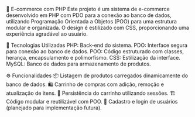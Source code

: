 🛒 E-commerce com PHP
Este projeto é um sistema de e-commerce desenvolvido em PHP com PDO para a conexão ao banco de dados, utilizando Programação Orientada a Objetos (POO) para uma estrutura modular e organizada. O design é estilizado com CSS, proporcionando uma experiência agradável ao usuário.

🚀 Tecnologias Utilizadas
PHP: Back-end do sistema.
PDO: Interface segura para conexão ao banco de dados.
POO: Código estruturado com classes, herança, encapsulamento e polimorfismo.
CSS: Estilização da interface.
MySQL: Banco de dados para armazenamento de produtos.

⚙️ Funcionalidades
📦 Listagem de produtos carregados dinamicamente do banco de dados.
🛍️ Carrinho de compras com adição, remoção e atualização de itens.
💾 Persistência do carrinho utilizando sessões.
🏗️ Código modular e reutilizável com POO.
🔐 Cadastro e login de usuários (planejado para implementação futura).
